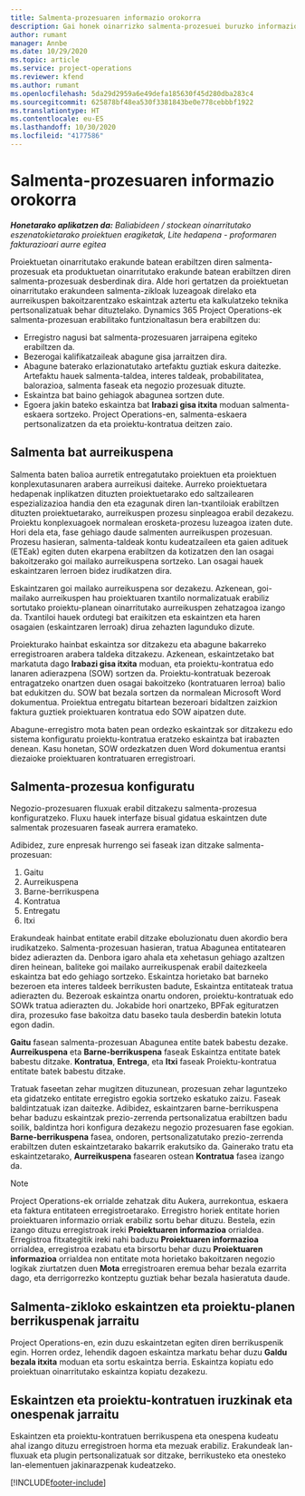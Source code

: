 ```yaml
---
title: Salmenta-prozesuaren informazio orokorra
description: Gai honek oinarrizko salmenta-prozesuei buruzko informazioa ematen du.
author: rumant
manager: Annbe
ms.date: 10/29/2020
ms.topic: article
ms.service: project-operations
ms.reviewer: kfend
ms.author: rumant
ms.openlocfilehash: 5da29d2959a6e49defa185630f45d280dba283c4
ms.sourcegitcommit: 625878bf48ea530f3381843be0e778cebbbf1922
ms.translationtype: HT
ms.contentlocale: eu-ES
ms.lasthandoff: 10/30/2020
ms.locfileid: "4177586"
---
```

# <a name="sales-process-overview"></a>Salmenta-prozesuaren informazio orokorra

_**Honetarako aplikatzen da:** Baliabideen / stockean oinarritutako eszenatokietarako proiektuen eragiketak, Lite hedapena - proformaren fakturazioari aurre egitea_

Proiektuetan oinarritutako erakunde batean erabiltzen diren salmenta-prozesuak eta produktuetan oinarritutako erakunde batean erabiltzen diren salmenta-prozesuak desberdinak dira. Alde hori gertatzen da proiektuetan oinarritutako erakundeen salmenta-zikloak luzeagoak direlako eta aurreikuspen bakoitzarentzako eskaintzak aztertu eta kalkulatzeko teknika pertsonalizatuak behar dituztelako. Dynamics 365 Project Operations-ek salmenta-prozesuan erabilitako funtzionaltasun bera erabiltzen du:

- Erregistro nagusi bat salmenta-prozesuaren jarraipena egiteko erabiltzen da.
- Bezerogai kalifikatzaileak abagune gisa jarraitzen dira.
- Abagune baterako erlazionatutako artefaktu guztiak eskura daitezke. Artefaktu hauek salmenta-taldea, interes taldeak, probabilitatea, balorazioa, salmenta faseak eta negozio prozesuak dituzte.
- Eskaintza bat baino gehiagok abagunea sortzen dute.
- Egoera jakin bateko eskaintza bat **Irabazi gisa itxita** moduan salmenta-eskaera sortzeko. Project Operations-en, salmenta-eskaera pertsonalizatzen da eta proiektu-kontratua deitzen zaio.

## <a name="estimate-a-sale"></a>Salmenta bat aurreikuspena
Salmenta baten balioa aurretik entregatutako proiektuen eta proiektuen konplexutasunaren arabera aurreikusi daiteke. Aurreko proiektuetara hedapenak inplikatzen dituzten proiektuetarako edo saltzailearen espezializazioa handia den eta ezagunak diren lan-txantiloiak erabiltzen dituzten proiektuetarako, aurreikuspen prozesu sinpleagoa erabil dezakezu. Proiektu konplexuagoek normalean erosketa-prozesu luzeagoa izaten dute. Hori dela eta, fase gehiago daude salmenten aurreikuspen prozesuan. Prozesu hasieran, salmenta-taldeak kontu kudeatzaileen eta gaien adituek (ETEak) egiten duten ekarpena erabiltzen da kotizatzen den lan osagai bakoitzerako goi mailako aurreikuspena sortzeko. Lan osagai hauek eskaintzaren lerroen bidez irudikatzen dira. 

Eskaintzaren goi mailako aurreikuspena sor dezakezu. Azkenean, goi-mailako aurreikuspen hau proiektuaren txantilo normalizatuak erabiliz sortutako proiektu-planean oinarritutako aurreikuspen zehatzagoa izango da. Txantiloi hauek ordutegi bat eraikitzen eta eskaintzen eta haren osagaien (eskaintzaren lerroak) dirua zehazten lagunduko dizute. 

Proiekturako hainbat eskaintza sor ditzakezu eta abagune bakarreko erregistroaren arabera taldeka ditzakezu. Azkenean, eskaintzetako bat markatuta dago **Irabazi gisa itxita** moduan, eta proiektu-kontratua edo lanaren adierazpena (SOW) sortzen da. Proiektu-kontratuak bezeroak entragatzeko onartzen duen osagai bakoitzeko (kontratuaren lerroa) balio bat edukitzen du. SOW bat bezala sortzen da normalean Microsoft Word dokumentua. Proiektua entregatu bitartean bezeroari bidaltzen zaizkion faktura guztiek proiektuaren kontratua edo SOW aipatzen dute.

Abagune-erregistro mota baten pean ordezko eskaintzak sor ditzakezu edo sistema konfiguratu proiektu-kontratua eratzeko eskaintza bat irabazten denean. Kasu honetan, SOW ordezkatzen duen Word dokumentua erantsi diezaioke proiektuaren kontratuaren erregistroari.

## <a name="configure-the-sales-process"></a>Salmenta-prozesua konfiguratu
Negozio-prozesuaren fluxuak erabil ditzakezu salmenta-prozesua konfiguratzeko. Fluxu hauek interfaze bisual gidatua eskaintzen dute salmentak prozesuaren faseak aurrera eramateko.

Adibidez, zure enpresak hurrengo sei faseak izan ditzake salmenta-prozesuan:

1. Gaitu
2. Aurreikuspena
3. Barne-berrikuspena
4. Kontratua
5. Entregatu
6. Itxi
 
Erakundeak hainbat entitate erabil ditzake eboluzionatu duen akordio bera irudikatzeko. Salmenta-prozesuan hasieran, tratua Abagunea entitatearen bidez adierazten da. Denbora igaro ahala eta xehetasun gehiago azaltzen diren heinean, baliteke goi mailako aurreikuspenak erabil daitezkeela eskaintza bat edo gehiago sortzeko. Eskaintza horietako bat barneko bezeroen eta interes taldeek berrikusten badute, Eskaintza entitateak tratua adierazten du. Bezeroak eskaintza onartu ondoren, proiektu-kontratuak edo SOWk tratua adierazten du. Jokabide hori onartzeko, BPFak egituratzen dira, prozesuko fase bakoitza datu baseko taula desberdin batekin lotuta egon dadin.

**Gaitu** fasean salmenta-prozesuan Abagunea entite batek babestu dezake. **Aurreikuspena** eta **Barne-berrikuspena** faseak Eskaintza entitate batek babestu ditzake. **Kontratua**, **Entrega**, eta **Itxi** faseak Proiektu-kontratua entitate batek babestu ditzake.

Tratuak faseetan zehar mugitzen dituzunean, prozesuan zehar laguntzeko eta gidatzeko entitate erregistro egokia sortzeko eskatuko zaizu. Faseak baldintzatuak izan daitezke. Adibidez, eskaintzaren barne-berrikuspena behar baduzu eskaintzak prezio-zerrenda pertsonalizatua erabiltzen badu soilik, baldintza hori konfigura dezakezu negozio prozesuaren fase egokian. **Barne-berrikuspena** fasea, ondoren, pertsonalizatutako prezio-zerrenda erabiltzen duten eskaintzetarako bakarrik erakutsiko da. Gainerako tratu eta eskaintzetarako, **Aurreikuspena** fasearen ostean **Kontratua** fasea izango da.

> [!NOTE]
> Project Operations-ek orrialde zehatzak ditu Aukera, aurrekontua, eskaera eta faktura entitateen erregistroetarako. Erregistro horiek entitate horien proiektuaren informazio orriak erabiliz sortu behar dituzu. Bestela, ezin izango dituzu erregistroak ireki **Proiektuaren informazioa** orrialdea. Erregistroa fitxategitik ireki nahi baduzu **Proiektuaren informazioa** orrialdea, erregistroa ezabatu eta birsortu behar duzu **Proiektuaren informazioa** orrialdea non entitate mota horietako bakoitzaren negozio logikak ziurtatzen duen **Mota** erregistroaren eremua behar bezala ezarrita dago, eta derrigorrezko kontzeptu guztiak behar bezala hasieratuta daude.


## <a name="track-revisions-to-quotes-and-project-plans-in-the-sales-cycle"></a>Salmenta-zikloko eskaintzen eta proiektu-planen berrikuspenak jarraitu
Project Operations-en, ezin duzu eskaintzetan egiten diren berrikuspenik egin. Horren ordez, lehendik dagoen eskaintza markatu behar duzu **Galdu bezala itxita** moduan eta sortu eskaintza berria. Eskaintza kopiatu edo proiektuan oinarritutako eskaintza kopiatu dezakezu.

## <a name="track-comments-and-approvals-of-quotes-and-project-contracts"></a>Eskaintzen eta proiektu-kontratuen iruzkinak eta onespenak jarraitu
Eskaintzen eta proiektu-kontratuen berrikuspena eta onespena kudeatu ahal izango dituzu erregistroen horma eta mezuak erabiliz. Erakundeak lan-fluxuak eta plugin pertsonalizatuak sor ditzake, berrikusteko eta onesteko lan-elementuen jakinarazpenak kudeatzeko.


[!INCLUDE[footer-include](../includes/footer-banner.md)]